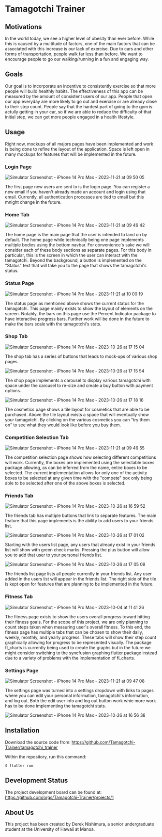 # Tamagotchi Trainer

## Motivations
In the world today, we see a higher level of obesity than ever before. While this is caused by a multitude of factors, one of the main factors that can be associated with this increase is our lack of exercise. Due to cars and other forms of transportation, people walk far less than before. We want to encourage people to go our walking/running in a fun and engaging way.

## Goals
Our goal is to incorporate an incentive to consistently exercise so that more people will build healthly habits. The effectiveness of this app can be measured by the amount of consistent users of our app. People that open our app everyday are more likely to go out and exercise or are already close to their step count. People say that the hardest part of going to the gym is actully getting in your car, so if we are able to reduce the difficulty of that initial step, we can get more people engaged in a health lifestyle.

## Usage
Right now, mockups of all majors pages have been implemented and work is being done to refine the layout of the application. Space is left open in many mockups for features that will be implemented in the future.

### Login Page

![Simulator Screenshot - iPhone 14 Pro Max - 2023-11-21 at 09 50 05](https://github.com/Tamagotchi-Trainer/tamagotchi-trainer.github.io/assets/112514272/462187d5-fb94-4a3d-bb32-67ed50ab0ae7)

The first page new users are sent to is the login page. You can register a new email if you haven't already made an account and login using that email. Currently, all authentication processes are tied to email but this mnight change in the future.

### Home Tab

![Simulator Screenshot - iPhone 14 Pro Max - 2023-11-21 at 09 46 42](https://github.com/Tamagotchi-Trainer/tamagotchi-trainer.github.io/assets/112514272/749bb192-47cb-47dd-b876-eb270a8e268d)

The home page is the main page that the user is intended to land on by default. The home page while technically being one page implements multiple bodies using the bottom navbar. For convenience's sake we will consider each of these body sections as separate pages. For this body in particular, this is the screen in which the user can interact with the tamagotchi. Beyond the background, a button is implemented on the "Status" text that will take you to the page that shows the tamagotchi's status.

### Status Page

![Simulator Screenshot - iPhone 14 Pro Max - 2023-11-21 at 10 00 19](https://github.com/Tamagotchi-Trainer/tamagotchi-trainer.github.io/assets/112514272/f1a5c01a-c90b-4249-bc52-6ccb27030927)

The status page as mentioned above shows the current status for the tamagotchi. This page mainly exists to show the layout of elements on the screen. Notably, the bars on this page use the Percent Indicator package to have interactive progress bars. Further work will be done in the future to make the bars scale with the tamagotchi's stats.

### Shop Tab

![Simulator Screenshot - iPhone 14 Pro Max - 2023-10-26 at 17 15 04](https://github.com/Tamagotchi-Trainer/tamagotchi-trainer.github.io/assets/112514272/42f1e21d-d62e-4202-b15a-5e5ccecafbd4)

The shop tab has a series of buttons that leads to mock-ups of various shop pages.

![Simulator Screenshot - iPhone 14 Pro Max - 2023-10-26 at 17 15 54](https://github.com/Tamagotchi-Trainer/tamagotchi-trainer.github.io/assets/112514272/d7240c32-e5fe-4f5f-ab0e-163ca8eb41d4)

The shop page implements a carousel to display various tamagotchi with space under the carousel to re-size and create a buy button with payment options.

![Simulator Screenshot - iPhone 14 Pro Max - 2023-10-26 at 17 18 16](https://github.com/Tamagotchi-Trainer/tamagotchi-trainer.github.io/assets/112514272/5051d8fd-3c67-4942-b7b1-efd16f725443)

The cosmetics page shows a tile layout for cosmetics that are able to be purchased. Above the tile layout exists a space that will eventually show your tamagotchi. By clicking on the various cosmetics you can "try them on" to see what they would look like before you buy them.

### Competition Selection Tab

![Simulator Screenshot - iPhone 14 Pro Max - 2023-11-21 at 09 46 55](https://github.com/Tamagotchi-Trainer/tamagotchi-trainer.github.io/assets/112514272/229e6877-c1fa-4e5a-beb1-0c7b8607b157)


The competition selection page shows how selecting different competitions will work. Currently, the boxes are implemented using the selectable boxes package allowing, as can be inferred from the name, entire boxes to be selected. The current implementation allows for only one of the activity boxes to be selected at any given time with the "compete" box only being able to be selected after one of the above boxes is selected.

### Friends Tab

![Simulator Screenshot - iPhone 14 Pro Max - 2023-10-26 at 16 59 52](https://github.com/Tamagotchi-Trainer/tamagotchi-trainer.github.io/assets/112514272/02f706a3-1e15-454a-8efb-4843d8162109)

The friends tab has multiple buttons that link to separate features. The main feature that this page implements is the ability to add users to your friends list.

![Simulator Screenshot - iPhone 14 Pro Max - 2023-10-26 at 17 01 02](https://github.com/Tamagotchi-Trainer/tamagotchi-trainer.github.io/assets/112514272/bf3f2402-285e-47a8-b581-268e809fd2f9)

Starting with the users list page, any users that already exist in your friends list will show with green check marks. Pressing the plus button will allow you to add that user to your personal friends list.

![Simulator Screenshot - iPhone 14 Pro Max - 2023-10-26 at 17 05 09](https://github.com/Tamagotchi-Trainer/tamagotchi-trainer.github.io/assets/112514272/176be292-d76b-4144-bd31-e4fe1f5a4e15)

The friends list page lists all people currently in your friends list. Any user added in the users list will appear in the friends list. The right side of the tile is kept open for features that are planning to be implemented in the future.

### Fitness Tab

![Simulator Screenshot - iPhone 14 Pro Max - 2023-10-04 at 11 41 26](https://github.com/Tamagotchi-Trainer/tamagotchi-trainer.github.io/assets/112514272/ce314f10-d1c2-42ab-8eb5-fb41547f3f38)

The fitness page exists to show the users overall progress toward hitting their fitness goals. For the scope of this project, we are only planning to count steps taken when measuring user's overall fitness. To this end, the fitness page has multiple tabs that can be chosen to show their daily, weekly, monthly, and yearly progress. These tabs will show their step count graphically allowing for progress to be represented visually. The package fl_charts is currently being used to create the graphs but in the future we might consider switching to the syncfusion graphing flutter package instead due to a variety of problems with the implementation of fl_charts.

### Settings Page

![Simulator Screenshot - iPhone 14 Pro Max - 2023-11-21 at 09 47 08](https://github.com/Tamagotchi-Trainer/tamagotchi-trainer.github.io/assets/112514272/1a012f51-e041-4488-9137-0d84fdccc200)

The settings page was turned into a settings dropdown with links to pages where you can edit your personal information, tamagotchi's information, and log out. Both the edit user info and log out button work whie more work has to be done implementing the tamagotchi stats.

![Simulator Screenshot - iPhone 14 Pro Max - 2023-10-26 at 16 56 38](https://github.com/Tamagotchi-Trainer/tamagotchi-trainer.github.io/assets/112514272/13ddef29-fb9b-472a-8f71-e44861920ed5)



## Installation
Download the source code from: <https://github.com/Tamagotchi-Trainer/tamagotchi_trainer>

Within the repository, run this command:
```
$ flutter run
```

## Development Status
The project development board can be found at: <https://github.com/orgs/Tamagotchi-Trainer/projects/1>

## About Us
This project has been created by Derek Nishimura, a senior undergraduate student at the University of Hawaii at Manoa.
